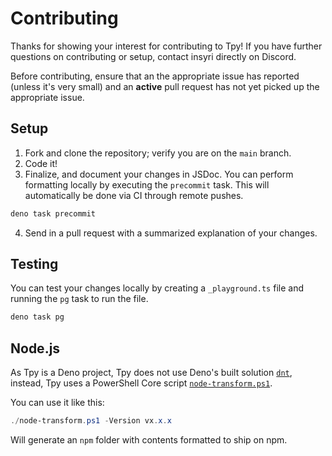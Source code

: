 # Contributing

Thanks for showing your interest for contributing to Tpy! If you have further
questions on contributing or setup, contact insyri directly on Discord.

Before contributing, ensure that an the appropriate issue has reported (unless
it's very small) and an **active** pull request has not yet picked up the
appropriate issue.

## Setup

1. Fork and clone the repository; verify you are on the `main` branch.
2. Code it!
3. Finalize, and document your changes in JSDoc. You can perform formatting
   locally by executing the `precommit` task. This will automatically be done
   via CI through remote pushes.

```bash
deno task precommit
```

4. Send in a pull request with a summarized explanation of your changes.

## Testing

You can test your changes locally by creating a `_playground.ts` file and
running the `pg` task to run the file.

```bash
deno task pg
```

## Node.js

As Tpy is a Deno project, Tpy does not use Deno's built solution
[`dnt`](https://deno.land/x/dnt), instead, Tpy uses a PowerShell Core script
[`node-transform.ps1`](./../node-transform.ps1).

You can use it like this:

```ps1
./node-transform.ps1 -Version vx.x.x
```

Will generate an `npm` folder with contents formatted to ship on npm.
